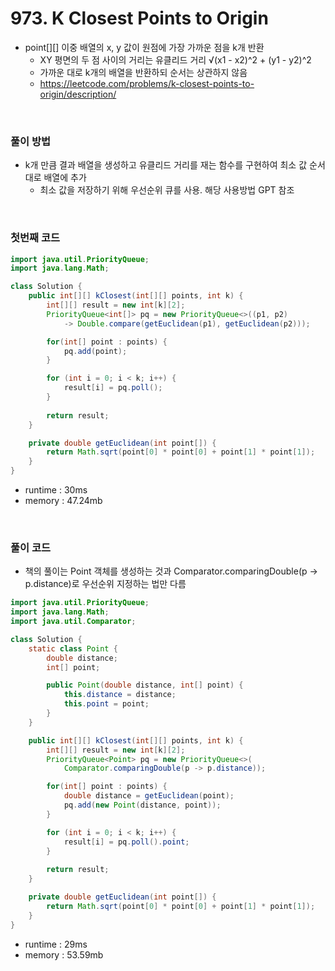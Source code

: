 # 973. K Closest Points to Origin
- point[][] 이중 배열의 x, y 값이 원점에 가장 가까운 점을 k개 반환
    - XY 평면의 두 점 사이의 거리는 유클리드 거리 √(x1 - x2)^2 + (y1 - y2)^2
    - 가까운 대로 k개의 배열을 반환하되 순서는 상관하지 않음
    - https://leetcode.com/problems/k-closest-points-to-origin/description/

<br>

### 풀이 방법
- k개 만큼 결과 배열을 생성하고 유클리드 거리를 재는 함수를 구현하여 최소 값 순서대로 배열에 추가
    - 최소 값을 저장하기 위해 우선순위 큐를 사용. 해당 사용방법 GPT 참조

<br>

### 첫번째 코드
```java
import java.util.PriorityQueue;
import java.lang.Math;

class Solution {
    public int[][] kClosest(int[][] points, int k) {
        int[][] result = new int[k][2];
        PriorityQueue<int[]> pq = new PriorityQueue<>((p1, p2) 
            -> Double.compare(getEuclidean(p1), getEuclidean(p2)));

        for(int[] point : points) {
            pq.add(point);
        }

        for (int i = 0; i < k; i++) {
            result[i] = pq.poll();
        }
        
        return result;
    }

    private double getEuclidean(int point[]) {
        return Math.sqrt(point[0] * point[0] + point[1] * point[1]);
    }
}
```

- runtime : 30ms
- memory : 47.24mb

<br>

### 풀이 코드
- 책의 풀이는 Point 객체를 생성하는 것과 Comparator.comparingDouble(p -> p.distance)로 우선순위 지정하는 법만 다름

```java
import java.util.PriorityQueue;
import java.lang.Math;
import java.util.Comparator;

class Solution {
    static class Point {
        double distance;
        int[] point;

        public Point(double distance, int[] point) {
            this.distance = distance;
            this.point = point;
        }
    }

    public int[][] kClosest(int[][] points, int k) {
        int[][] result = new int[k][2];
        PriorityQueue<Point> pq = new PriorityQueue<>(
            Comparator.comparingDouble(p -> p.distance));

        for(int[] point : points) {
            double distance = getEuclidean(point);
            pq.add(new Point(distance, point));
        }

        for (int i = 0; i < k; i++) {
            result[i] = pq.poll().point;
        }
        
        return result;
    }

    private double getEuclidean(int point[]) {
        return Math.sqrt(point[0] * point[0] + point[1] * point[1]);
    }
}
```

- runtime : 29ms
- memory : 53.59mb